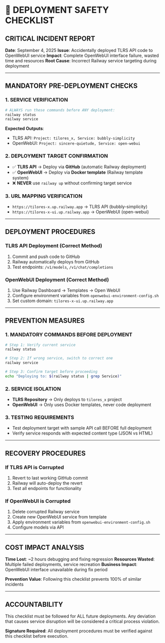 # 🚨 DEPLOYMENT SAFETY CHECKLIST

## CRITICAL INCIDENT REPORT

**Date**: September 4, 2025
**Issue**: Accidentally deployed TLRS API code to OpenWebUI service
**Impact**: Complete OpenWebUI interface failure, wasted time and resources
**Root Cause**: Incorrect Railway service targeting during deployment

---

## MANDATORY PRE-DEPLOYMENT CHECKS

### 1. SERVICE VERIFICATION

```bash
# ALWAYS run these commands before ANY deployment:
railway status
railway service
```

**Expected Outputs**:

- TLRS API: `Project: tilores_x, Service: bubbly-simplicity`
- OpenWebUI: `Project: sincere-quietude, Service: open-webui`

### 2. DEPLOYMENT TARGET CONFIRMATION

- ✅ **TLRS API** → Deploy via **GitHub** (automatic Railway deployment)
- ✅ **OpenWebUI** → Deploy via **Docker template** (Railway template system)
- ❌ **NEVER** use `railway up` without confirming target service

### 3. URL MAPPING VERIFICATION

- `https://tilores-x.up.railway.app` → TLRS API (bubbly-simplicity)
- `https://tilores-x-ui.up.railway.app` → OpenWebUI (open-webui)

---

## DEPLOYMENT PROCEDURES

### TLRS API Deployment (Correct Method)

1. Commit and push code to GitHub
2. Railway automatically deploys from GitHub
3. Test endpoints: `/v1/models`, `/v1/chat/completions`

### OpenWebUI Deployment (Correct Method)

1. Use Railway Dashboard → Templates → Open WebUI
2. Configure environment variables from `openwebui-environment-config.sh`
3. Set custom domain: `tilores-x-ui.up.railway.app`

---

## PREVENTION MEASURES

### 1. MANDATORY COMMANDS BEFORE DEPLOYMENT

```bash
# Step 1: Verify current service
railway status

# Step 2: If wrong service, switch to correct one
railway service

# Step 3: Confirm target before proceeding
echo "Deploying to: $(railway status | grep Service)"
```

### 2. SERVICE ISOLATION

- **TLRS Repository** → Only deploys to `tilores_x` project
- **OpenWebUI** → Only uses Docker templates, never code deployment

### 3. TESTING REQUIREMENTS

- Test deployment target with sample API call BEFORE full deployment
- Verify service responds with expected content type (JSON vs HTML)

---

## RECOVERY PROCEDURES

### If TLRS API is Corrupted

1. Revert to last working GitHub commit
2. Railway will auto-deploy the revert
3. Test all endpoints for functionality

### If OpenWebUI is Corrupted

1. Delete corrupted Railway service
2. Create new OpenWebUI service from template
3. Apply environment variables from `openwebui-environment-config.sh`
4. Configure models via API

---

## COST IMPACT ANALYSIS

**Time Lost**: ~2 hours debugging and fixing regression
**Resources Wasted**: Multiple failed deployments, service recreation
**Business Impact**: OpenWebUI interface unavailable during fix period

**Prevention Value**: Following this checklist prevents 100% of similar incidents

---

## ACCOUNTABILITY

This checklist must be followed for ALL future deployments. Any deviation that causes service disruption will be considered a critical process violation.

**Signature Required**: All deployment procedures must be verified against this checklist before execution.
